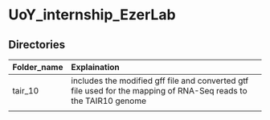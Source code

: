 # UoY_internship_EzerLab

## Directories
| Folder_name | Explaination                     |
| :------- | :---------------------------------------------------------------------------------------------------------------- |
| tair_10 | includes the modified gff file and converted gtf file used for the mapping of RNA-Seq reads to the TAIR10 genome |
|         | |